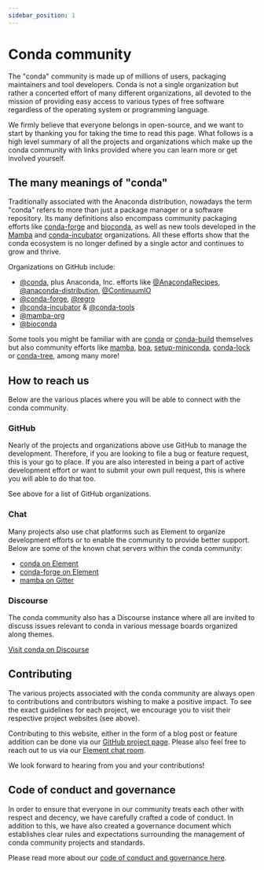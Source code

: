 ```yaml
---
sidebar_position: 1
---
```


<!-- Project websites -->
[conda-forge]: https://conda-forge.org/
[bioconda]: https://bioconda.github.io/
[mamba]: https://mamba.readthedocs.io/en/latest/installation.html

<!-- Github Links -->
[mamba-org]: https://github.com/mamba-org
[mamba-gh]: https://github.com/mamba-org/mamba
[boa]: https://github.com/mamba-org/boa
[conda-org]: https://github.com/conda
[conda-incubator]: https://github.com/conda-incubator/ 
[setup-miniconda]: https://github.com/conda-incubator/setup-miniconda
[conda-lock]: https://github.com/conda-incubator/conda-lock
[conda-tree]: https://github.com/conda-incubator/conda-tree
[conda-dot-org]: https://github.com/conda-incubator/conda-dot-org
[anaconda-recipes]: https://github.com/AnacondaRecipes/
[anaconda-distribution]: https://github.com/anaconda-distribution
[continuum-io]: https://github.com/ContinuumIO/
[conda-forge-gh]: https://github.com/conda-forge
[regro-gh]: https://github.com/regro/
[conda-tools]: https://github.com/conda-tools/
[conda]: https://github.com/conda/conda
[conda-build]: https://github.com/conda/conda-build
[conda-governance]: https://github.com/conda-incubator/governance

<!-- Chat services -->
[conda-element]: http://bit.ly/conda-chat-room
[conda-forge-element]: http://bit.ly/cf-chat-space
[mamba-gitter]: https://gitter.im/mamba-org/Lobby

<!-- Misc. -->
[conda-discourse]: https://conda.discourse.group/

# Conda community

The "conda" community is made up of millions of users, packaging maintainers and tool developers.
Conda is not a single organization but rather a concerted effort of many different organizations,
all devoted to the mission of providing easy access to various types of free software regardless of the
operating system or programming language.

We firmly believe that everyone belongs in open-source, and we want to start by thanking you for taking the time to
read this page. What follows is a high level summary of all the projects and organizations which make up the conda community with links provided where you can learn more or get involved yourself.

## The many meanings of "conda"

Traditionally associated with the Anaconda distribution, nowadays the term "conda" refers to more than just a package manager or a software repository. Its many definitions also encompass community packaging efforts like [conda-forge][conda-forge] and [bioconda][bioconda], as well as new tools developed in the [Mamba][mamba-org] and [conda-incubator][conda-incubator] organizations. All these efforts show that the conda ecosystem is no longer defined by a single actor and continues to grow and thrive.

Organizations on GitHub include:

- [@conda][conda-org], plus Anaconda, Inc. efforts like [@AnacondaRecipes][anaconda-recipes], [@anaconda-distribution][anaconda-distribution], [@ContinuumIO][continuum-io]
- [@conda-forge][conda-forge-gh], [@regro][regro-gh]
- [@conda-incubator][conda-incubator] & [@conda-tools][conda-tools]
- [@mamba-org][mamba-org]
- [@bioconda][bioconda]

Some tools you might be familiar with are [conda][conda] or [conda-build][conda-build] themselves but also community efforts like [mamba][mamba-gh], [boa][boa], [setup-miniconda][setup-miniconda], [conda-lock][conda-lock] or [conda-tree][conda-tree], among many more!

## How to reach us

Below are the various places where you will be able to connect with the conda community.

### GitHub

Nearly of the projects and organizations above use GitHub to manage the development. Therefore, if you are looking to file a bug or feature request, this is your go to place. If you are also interested in being a part of active development effort or want to submit your own pull request, this is where you will able to do that too.

See above for a list of GitHub organizations.

### Chat

Many projects also use chat platforms such as Element to organize development efforts or to enable the community to provide better support. Below are some of the known chat servers within the conda community:

- [conda on Element][conda-element]
- [conda-forge on Element][conda-forge-element]
- [mamba on Gitter][mamba-gitter]

### Discourse

The conda community also has a Discourse instance where all are invited to discuss issues relevant to conda in various message boards organized along themes.

[Visit conda on Discourse][conda-discourse]

## Contributing

The various projects associated with the conda community are always open to contributions
and contributors wishing to make a positive impact. To see the exact guidelines for each
project, we encourage you to visit their respective project websites (see above).

Contributing to this website, either in the form of a blog post or feature addition can be
done via our [GitHub project page][conda-dot-org]. Please also feel free to reach out to
us via our [Element chat room][conda-element]. 

We look forward to hearing from you and your contributions!

## Code of conduct and governance

In order to ensure that everyone in our community treats each other with respect and decency,
we have carefully crafted a code of conduct. In addition to this, we have also created a 
governance document which establishes clear rules and expectations surrounding the management
of conda community projects and standards.

Please read more about our [code of conduct and governance here][conda-governance].
